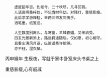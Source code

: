         虚度韶华否。到如今，二十秋尽，几寻回首。
        儿语高明桑梓处，不记当时年幼。对残灯，重慈影瘦。
        此后求学游禅桂，幸两三师友同携手。
        洒笔墨，纸笺旧。
         
        人生数度别离久。与寒窗，羊城春媚，又来消受。
        四五光景新添上，路远羁途随后。仅如愿，初心相守。
        且看尘涛风月送，纵逍遥些许能够。
        亦不枉，湿衣袖。

丙申猴年 生辰夜，写就于家中卧室床头书桌之上

重慈影瘦,心有戚戚
